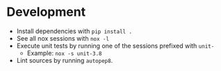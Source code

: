 # Development

- Install dependencies with `pip install .`
- See all nox sessions with `nox -l`
- Execute unit tests by running one of the sessions prefixed with `unit-`
  - Example: `nox -s unit-3.8`
- Lint sources by running `autopep8`.
